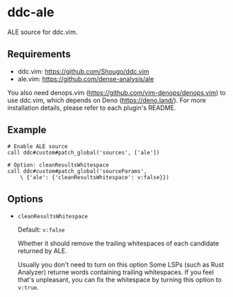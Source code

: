 # ddc-ale

ALE source for ddc.vim.

## Requirements

- ddc.vim: <https://github.com/Shougo/ddc.vim>
- ale.vim: <https://github.com/dense-analysis/ale>

You also need denops.vim (<https://github.com/vim-denops/denops.vim>) to use
ddc.vim, which depends on Deno (<https://deno.land/>). For more installation
details, please refer to each plugin's README.

## Example

```vim
# Enable ALE source
call ddc#custom#patch_global('sources', ['ale'])

# Option: cleanResultsWhitespace
call ddc#custom#patch_global('sourceParams',
    \ {'ale': {'cleanResultsWhitespace': v:false}})
```

## Options

- `cleanResultsWhitespace`

  Default: `v:false`

  Whether it should remove the trailing whitespaces of each candidate
  returned by ALE.

  Usually you don't need to turn on this option Some LSPs (such as Rust
  Analyzer) returne words containing trailing whitespaces. If you feel that's
  unpleasant, you can fix the whitespace by turning this option to `v:true`.

